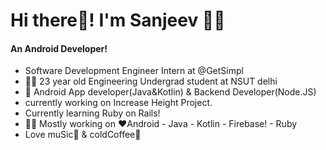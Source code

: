 # Hi there👋! I'm Sanjeev 🙋‍♂️
#### An Android Developer!
- Software Development Engineer Intern at @GetSimpl
- 👨‍🎓 23 year old Engineering Undergrad student at NSUT delhi
- 📱 Android App developer(Java&Kotlin) & Backend Developer(Node.JS)
- currently working on Increase Height Project.
- Currently learning Ruby on Rails!
- 👨‍💻 Mostly working on ❤️Android - Java - Kotlin - Firebase! - Ruby
- Love muSic🎵 & coldCoffee🥤


<!--
**therealsanjeev/therealsanjeev** is a ✨ _special_ ✨ repository because its `README.md` (this file) appears on your GitHub profile.


-->
